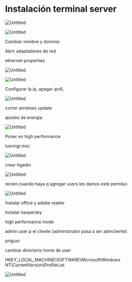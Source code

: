 # Instalación terminal server

![Untitled](Teknos/SAP%20B1/IMG%20Instalación%20terminal%20server/Untitled.png)

![Untitled](Teknos/SAP%20B1/IMG%20Instalación%20terminal%20server/Untitled%201.png)

Cambiar nombre y dominio

Abrir adaptadores de red

ethernet-properties

![Untitled](Teknos/SAP%20B1/IMG%20Instalación%20terminal%20server/Untitled%202.png)

![Untitled](Teknos/SAP%20B1/IMG%20Instalación%20terminal%20server/Untitled%203.png)

Configurar la ip, apagar ipv6, 

![Untitled](Teknos/SAP%20B1/IMG%20Instalación%20terminal%20server/Untitled%204.png)

correr windows update

ajustes de energia

![Untitled](Teknos/SAP%20B1/IMG%20Instalación%20terminal%20server/Untitled%205.png)

Poner en high performance

lusrmgr.msc

![Untitled](Teknos/SAP%20B1/IMG%20Instalación%20terminal%20server/Untitled%206.png)

crear ttgadm

![Untitled](Teknos/SAP%20B1/IMG%20Instalación%20terminal%20server/Untitled%207.png)

recien cuando haya q agregar users les damos este permiso

![Untitled](Teknos/SAP%20B1/IMG%20Instalación%20terminal%20server/Untitled%208.png)

Instalar office y adobe reader

Instalar kaspersky

high performance mode

admin user p el cliente (administrator pasa a ser admcliente)

prtgusr

cambiar directorio home de user

HKEY_LOCAL_MACHINE\SOFTWARE\Microsoft\Windows NT\CurrentVersion\ProfileList

![Untitled](Teknos/SAP%20B1/IMG%20Instalación%20terminal%20server/Untitled%209.png)
